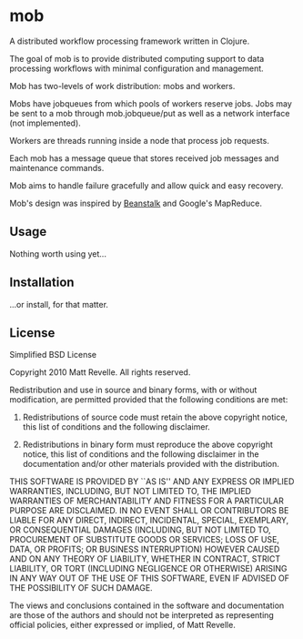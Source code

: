 # mob

A distributed workflow processing framework written in Clojure.

The goal of mob is to provide distributed computing support to
data processing workflows with minimal configuration and management.  

Mob has two-levels of work distribution: mobs and workers.

Mobs have jobqueues from which pools of workers reserve jobs.  Jobs
may be sent to a mob through mob.jobqueue/put as well as a network interface (not implemented).

Workers are threads running inside a node
that process job requests.

Each mob has a message queue that stores received
job messages and maintenance commands.

Mob aims to handle failure gracefully and allow quick and easy recovery.

Mob's design was inspired by [Beanstalk](http://kr.github.com/beanstalkd/) and Google's
MapReduce.

## Usage

Nothing worth using yet... 

## Installation

...or install, for that matter.

## License

Simplified BSD License

Copyright 2010 Matt Revelle. All rights reserved.

Redistribution and use in source and binary forms, with or without modification, are
permitted provided that the following conditions are met:

   1. Redistributions of source code must retain the above copyright notice, this list of
      conditions and the following disclaimer.

   2. Redistributions in binary form must reproduce the above copyright notice, this list
      of conditions and the following disclaimer in the documentation and/or other materials
      provided with the distribution.

THIS SOFTWARE IS PROVIDED BY <COPYRIGHT HOLDER> ``AS IS'' AND ANY EXPRESS OR IMPLIED
WARRANTIES, INCLUDING, BUT NOT LIMITED TO, THE IMPLIED WARRANTIES OF MERCHANTABILITY AND
FITNESS FOR A PARTICULAR PURPOSE ARE DISCLAIMED. IN NO EVENT SHALL <COPYRIGHT HOLDER> OR
CONTRIBUTORS BE LIABLE FOR ANY DIRECT, INDIRECT, INCIDENTAL, SPECIAL, EXEMPLARY, OR
CONSEQUENTIAL DAMAGES (INCLUDING, BUT NOT LIMITED TO, PROCUREMENT OF SUBSTITUTE GOODS OR
SERVICES; LOSS OF USE, DATA, OR PROFITS; OR BUSINESS INTERRUPTION) HOWEVER CAUSED AND ON
ANY THEORY OF LIABILITY, WHETHER IN CONTRACT, STRICT LIABILITY, OR TORT (INCLUDING
NEGLIGENCE OR OTHERWISE) ARISING IN ANY WAY OUT OF THE USE OF THIS SOFTWARE, EVEN IF
ADVISED OF THE POSSIBILITY OF SUCH DAMAGE.

The views and conclusions contained in the software and documentation are those of the
authors and should not be interpreted as representing official policies, either expressed
or implied, of Matt Revelle.

